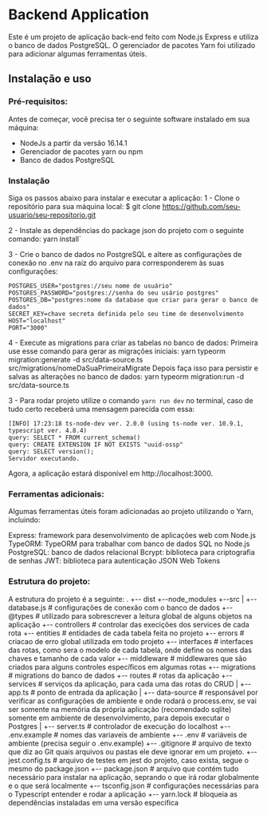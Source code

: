 # Backend Application 

Este é um projeto de aplicação back-end feito com Node.js Express e utiliza o banco de dados PostgreSQL. O gerenciador de pacotes Yarn foi utilizado para adicionar algumas ferramentas úteis.

##  Instalação e uso

### Pré-requisitos:
Antes de começar, você precisa ter o seguinte software instalado em sua máquina:
- NodeJs a partir da versão 16.14.1
- Gerenciador de pacotes yarn ou npm
- Banco de dados PostgreSQL

###  Instalação
Siga os passos abaixo para instalar e executar a aplicação:
1 - Clone o repositório para sua máquina local:
$ git clone https://github.com/seu-usuario/seu-repositorio.git

2 - Instale as dependências do package json do projeto com o seguinte comando:
yarn install`

3 - Crie o banco de dados no PostgreSQL e altere as configurações de conexão no .env na raiz do arquivo para corresponderem às suas configurações:
```
POSTGRES_USER="postgres://seu nome de usuário"
POSTGRES_PASSWORD="postgres://senha do seu usário postgres"
POSTGRES_DB="postgres:nome da database que criar para gerar o banco de dados"
SECRET_KEY=chave secreta definida pelo seu time de desenvolvimento
HOST="localhost"
PORT="3000"
```

4 - Execute as migrations para criar as tabelas no banco de dados:
Primeira use esse comando para gerar as migrações iniciais:
yarn typeorm migration:generate -d src/data-source.ts src/migrations/nomeDaSuaPrimeiraMigrate
Depois faça isso para persistir e salvas as alterações no banco de dados: 
yarn typeorm migration:run -d src/data-source.ts

3 - Para rodar projeto utilize o comando `yarn run dev` no terminal, caso de tudo certo receberá uma mensagem parecida com essa:

```
[INFO] 17:23:18 ts-node-dev ver. 2.0.0 (using ts-node ver. 10.9.1, typescript ver. 4.8.4)
query: SELECT * FROM current_schema()
query: CREATE EXTENSION IF NOT EXISTS "uuid-ossp"
query: SELECT version();
Servidor executando.
```
Agora, a aplicação estará disponível em http://localhost:3000.

<a name="devs"></a>

### Ferramentas adicionais: 
Algumas ferramentas úteis foram adicionadas ao projeto utilizando o Yarn, incluindo:

Express: framework para desenvolvimento de aplicações web com Node.js
TypeORM: TypeORM para trabalhar com banco de dados SQL no Node.js
PostgreSQL: banco de dados relacional
Bcrypt: biblioteca para criptografia de senhas
JWT: biblioteca para autenticação JSON Web Tokens

### Estrutura do projeto:
A estrutura do projeto é a seguinte:
.
+-- dist
+--node_modules
+--src
|   +-- database.js # configurações de conexão com o banco de dados
+-- @types # utilizado para sobrescrever a leitura global de alguns objetos na aplicação
+-- controllers # controlar das execições dos services de cada rota
+-- entities # entidades de cada tabela feita no projeto
+-- errors # criacao de erro global utilizada em todo projeto
+-- interfaces # interfaces das rotas, como sera o modelo de cada tabela, onde define os nomes das chaves e tamanho de cada valor
+-- middleware # middlewares que são criados para alguns controles específicos em algumas rotas
+-- migrations # migrations do banco de dados
+-- routes # rotas da aplicação
+-- services # serviços da aplicação, para cada uma das rotas do CRUD
|   +-- app.ts # ponto de entrada da aplicação
|   +-- data-source # responsável por verificar as configurações de ambiente e onde rodará o process.env, se vai ser somente na memória da própria aplicação (recomendado sqlite) somente em ambiente de desenvolvimento, para depois executar o Postgres
|   +-- server.ts # controlador de execução do localhost
+-- .env.example # nomes das variaveis de ambiente
+-- .env # variáveis de ambiente (precisa seguir o .env.example)
+-- .gitignore # arquivo de texto que diz ao Git quais arquivos ou pastas ele deve ignorar em um projeto.
+-- jest.config.ts # arquivo de testes em jest do projeto, caso exista, segue o mesmo do package.json
+-- package.json # arquivo que contém tudo necessário para instalar na aplicação, seprando o que irá rodar globalmente e o que será localmente
+-- tsconfig.json # configurações necessárias para o Typescript entender e rodar a aplicação
+-- yarn.lock # bloqueia as dependências instaladas em uma versão especifica
